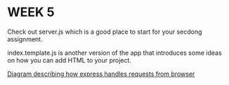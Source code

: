 # WEEK 5

Check out server.js which is a good place to start for your secdong assignment.

index.template.js is another version of the app that introduces some ideas on how
you can add HTML to your project.

[Diagram describing how express handles requests from browser](./express_server.png)

